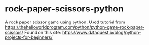 # rock-paper-scissors-python
A rock paper scissor game using python.
Used tutorial from https://thehelloworldprogram.com/python/python-game-rock-paper-scissors/
Found on this site: https://www.dataquest.io/blog/python-projects-for-beginners/


